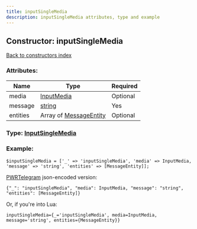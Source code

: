 ```yaml
---
title: inputSingleMedia
description: inputSingleMedia attributes, type and example
---
```

## Constructor: inputSingleMedia  
[Back to constructors index](index.md)



### Attributes:

| Name     |    Type       | Required |
|----------|---------------|----------|
|media|[InputMedia](../types/InputMedia.md) | Optional|
|message|[string](../types/string.md) | Yes|
|entities|Array of [MessageEntity](../types/MessageEntity.md) | Optional|



### Type: [InputSingleMedia](../types/InputSingleMedia.md)


### Example:

```
$inputSingleMedia = ['_' => 'inputSingleMedia', 'media' => InputMedia, 'message' => 'string', 'entities' => [MessageEntity]];
```  

[PWRTelegram](https://pwrtelegram.xyz) json-encoded version:

```
{"_": "inputSingleMedia", "media": InputMedia, "message": "string", "entities": [MessageEntity]}
```


Or, if you're into Lua:  


```
inputSingleMedia={_='inputSingleMedia', media=InputMedia, message='string', entities={MessageEntity}}

```


